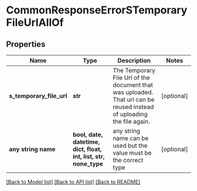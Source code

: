 # CommonResponseErrorSTemporaryFileUrlAllOf


## Properties
Name | Type | Description | Notes
------------ | ------------- | ------------- | -------------
**s_temporary_file_url** | **str** | The Temporary File Url of the document that was uploaded. That url can be reused instead of uploading the file again. | [optional] 
**any string name** | **bool, date, datetime, dict, float, int, list, str, none_type** | any string name can be used but the value must be the correct type | [optional]

[[Back to Model list]](../README.md#documentation-for-models) [[Back to API list]](../README.md#documentation-for-api-endpoints) [[Back to README]](../README.md)


